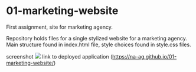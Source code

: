 # 01-marketing-website
First assignment, site for marketing agency. 

Repository holds files for a single stylized website for a marketing agency. 
Main structure found in index.html file, style choices found in style.css files.

screenshot  ![](/screenshot-na-ag.github.io-2021.11.06-00_50_20.png)
link to deployed application (https://na-ag.github.io/01-marketing-website/)


